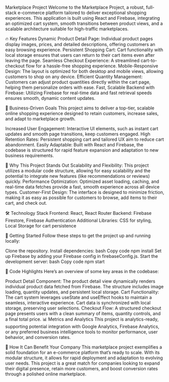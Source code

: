 Marketplace Project
Welcome to the Marketplace Project, a robust, full-stack e-commerce platform tailored to deliver exceptional shopping experiences. This application is built using React and Firebase, integrating an optimized cart system, smooth transitions between product views, and a scalable architecture suitable for high-traffic marketplaces.


🔥 Key Features
Dynamic Product Detail Page: Individual product pages display images, prices, and detailed descriptions, offering customers an easy browsing experience.
Persistent Shopping Cart: Cart functionality with local storage ensures that users can return to their cart items even after leaving the page.
Seamless Checkout Experience: A streamlined cart-to-checkout flow for a hassle-free shopping experience.
Mobile-Responsive Design: The layout is optimized for both desktop and mobile views, allowing customers to shop on any device.
Efficient Quantity Management: Customers can adjust product quantities directly within the cart page, helping them personalize orders with ease.
Fast, Scalable Backend with Firebase: Utilizing Firebase for real-time data and fast retrieval speeds ensures smooth, dynamic content updates.


🎯 Business-Driven Goals
This project aims to deliver a top-tier, scalable online shopping experience designed to retain customers, increase sales, and adapt to marketplace growth.

Increased User Engagement: Interactive UI elements, such as instant cart updates and smooth page transitions, keep customers engaged.
High Retention Rates: Persistent shopping cart and tailored UX aim to reduce cart abandonment.
Easily Adaptable: Built with React and Firebase, the codebase is structured for rapid feature expansion and adaptation to new business requirements.


💼 Why This Project Stands Out
Scalability and Flexibility: This project utilizes a modular code structure, allowing for easy scalability and the potential to integrate new features (like recommendations or reviews) quickly.
Performance Optimization: Optimized asset loading, caching, and real-time data fetches provide a fast, smooth experience across all device types.
Customer-First Design: The interface is designed to minimize friction, making it as easy as possible for customers to browse, add items to their cart, and check out.


🛠️ Technology Stack
Frontend: React, React Router
Backend: Firebase Firestore, Firebase Authentication
Additional Libraries: CSS for styling, Local Storage for cart persistence


🚀 Getting Started
Follow these steps to get the project up and running locally:

Clone the repository.
Install dependencies:
bash
Copy code
npm install
Set up Firebase by adding your Firebase config in firebaseConfig.js.
Start the development server:
bash
Copy code
npm start

📄 Code Highlights
Here’s an overview of some key areas in the codebase:

Product Detail Component: The product detail view dynamically renders individual product data fetched from Firebase. The structure includes image loading, quantity updates, and persistent local storage.
Cart Functionality: The cart system leverages useState and useEffect hooks to maintain a seamless, interactive experience. Cart data is synchronized with local storage, preserving user selections.
Checkout Flow: A structured checkout page presents users with a clean summary of items, quantity controls, and a final total price.
📊 Metrics and Analytics
This project is analytics-ready, supporting potential integration with Google Analytics, Firebase Analytics, or any preferred business intelligence tools to monitor performance, user behavior, and conversion rates.

🤝 How It Can Benefit Your Company
This marketplace project exemplifies a solid foundation for an e-commerce platform that’s ready to scale. With its modular structure, it allows for rapid deployment and adaptation to evolving user needs. This project is a great match for companies looking to expand their digital presence, retain more customers, and boost conversion rates through a polished online marketplace.

